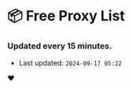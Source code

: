# :package: Free Proxy List
### Updated every 15 minutes.

- Last updated: `2024-09-17 05:22`

:heart:
